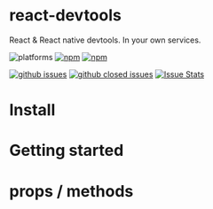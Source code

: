 # react-devtools
React & React native devtools. In your own services.

![platforms](https://img.shields.io/badge/platforms-Android%20%7C%20iOS%20%7C%20web-brightgreen.svg?style=flat-square&colorB=191A17)
[![npm](https://img.shields.io/npm/v/@actbase/react-devtools.svg?style=flat-square)](https://www.npmjs.com/package/@actbase/react-devtools)
[![npm](https://img.shields.io/npm/dm/@actbase/react-devtools.svg?style=flat-square&colorB=007ec6)](https://www.npmjs.com/package/@actbase/react-devtools)


[![github issues](https://img.shields.io/github/issues/actbase/react-devtools.svg?style=flat-square)](https://github.com/actbase/react-devtools/issues)
[![github closed issues](https://img.shields.io/github/issues-closed/actbase/react-devtools.svg?style=flat-square&colorB=44cc11)](https://github.com/actbase/react-devtools/issues?q=is%3Aissue+is%3Aclosed)
[![Issue Stats](https://img.shields.io/issuestats/i/github/actbase/react-devtools.svg?style=flat-square&colorB=44cc11)](https://github.com/actbase/react-devtools/issues)



# Install

# Getting started

# props / methods